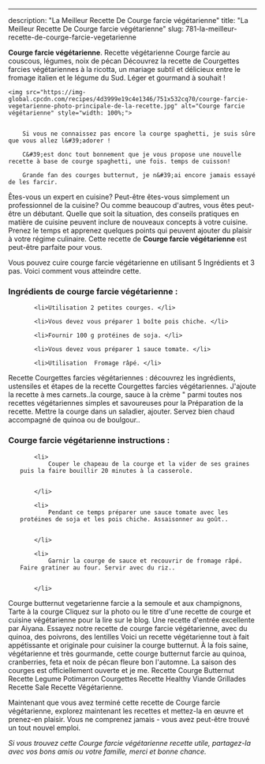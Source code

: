 ---
description: "La Meilleur Recette De Courge farcie végétarienne"
title: "La Meilleur Recette De Courge farcie végétarienne"
slug: 781-la-meilleur-recette-de-courge-farcie-vegetarienne

<p>
	<strong>Courge farcie végétarienne</strong>. 
	Recette végétarienne Courge farcie au couscous, légumes, noix de pécan Découvrez la recette de Courgettes farcies végétariennes à la ricotta, un mariage subtil et délicieux entre le fromage italien et le légume du Sud. Léger et gourmand à souhait !
</p>
<p>
	
	<img src="https://img-global.cpcdn.com/recipes/4d3999e19c4e1346/751x532cq70/courge-farcie-vegetarienne-photo-principale-de-la-recette.jpg" alt="Courge farcie végétarienne" style="width: 100%;">
	
	
		Si vous ne connaissez pas encore la courge spaghetti, je suis sûre que vous allez l&#39;adorer !
	
		C&#39;est donc tout bonnement que je vous propose une nouvelle recette à base de courge spaghetti, une fois. temps de cuisson!
	
		Grande fan des courges butternut, je n&#39;ai encore jamais essayé de les farcir.
	
</p>

Êtes-vous un expert en cuisine? Peut-être êtes-vous simplement un professionnel de la cuisine? Ou comme beaucoup d'autres, vous êtes peut-être un débutant. Quelle que soit la situation, des conseils pratiques en matière de cuisine peuvent inclure de nouveaux concepts à votre cuisine. Prenez le temps et apprenez quelques points qui peuvent ajouter du plaisir à votre régime culinaire. Cette recette de <strong> Courge farcie végétarienne </strong> est peut-être parfaite pour vous.

<!--inarticleads1-->

Vous pouvez cuire courge farcie végétarienne en utilisant 5 Ingrédients et 3 pas. Voici comment vous atteindre cette.

<h3>Ingrédients de courge farcie végétarienne :</h3>

<ol>
	
		<li>Utilisation 2 petites courges. </li>
	
		<li>Vous devez vous préparer 1 boîte pois chiche. </li>
	
		<li>Fournir 100 g protéines de soja. </li>
	
		<li>Vous devez vous préparer 1 sauce tomate. </li>
	
		<li>Utilisation  Fromage râpé. </li>
	
</ol>

Recette Courgettes farcies végétariennes : découvrez les ingrédients, ustensiles et étapes de la recette Courgettes farcies végétariennes. J&#39;ajoute la recette à mes carnets..la courge, sauce à la crème &#34; parmi toutes nos recettes végétariennes simples et savoureuses pour la Préparation de la recette. Mettre la courge dans un saladier, ajouter. Servez bien chaud accompagné de quinoa ou de boulgour.. 

<!--inarticleads2-->

<h3>Courge farcie végétarienne instructions :</h3>

<ol>
	
		<li>
			Couper le chapeau de la courge et la vider de ses graines puis la faire bouillir 20 minutes à la casserole.
			
			
		</li>
	
		<li>
			Pendant ce temps préparer une sauce tomate avec les protéines de soja et les pois chiche. Assaisonner au goût..
			
			
		</li>
	
		<li>
			Garnir la courge de sauce et recouvrir de fromage râpé. Faire gratiner au four. Servir avec du riz..
			
			
		</li>
	
</ol>

Courge butternut vegetarienne farcie a la semoule et aux champignons, Tarte à la courge Cliquez sur la photo ou le titre d&#39;une recette de courge et cuisine végétarienne pour la lire sur le blog. Une recette d&#39;entrée excellente par Aiyana. Essayez notre recette de courge farcie végétarienne, avec du quinoa, des poivrons, des lentilles Voici un recette végétarienne tout à fait appétissante et originale pour cuisiner la courge butternut. À la fois saine, végétarienne et très gourmande, cette courge butternut farcie au quinoa, cranberries, feta et noix de pécan fleure bon l&#39;automne. La saison des courges est officiellement ouverte et je me. Recette Courge Butternut Recette Legume Potimarron Courgettes Recette Healthy Viande Grillades Recette Sale Recette Végétarienne. 

<!--inarticleads1-->

<p>
Maintenant que vous avez terminé cette recette de Courge farcie végétarienne, explorez maintenant les recettes et mettez-la en œuvre et prenez-en plaisir. Vous ne comprenez jamais - vous avez peut-être trouvé un tout nouvel emploi.
</p>

<p>
<i>Si vous trouvez cette Courge farcie végétarienne recette utile, partagez-la avec vos bons amis ou votre famille, merci et bonne chance.</i>
</p>
